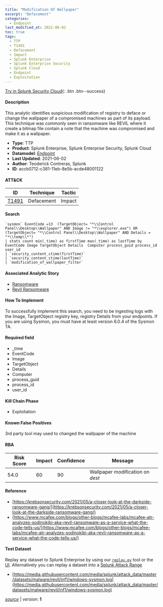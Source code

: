 ```yaml
---
title: "Modification Of Wallpaper"
excerpt: "Defacement"
categories:
  - Endpoint
last_modified_at: 2021-06-02
toc: true
tags:
  - TTP
  - T1491
  - Defacement
  - Impact
  - Splunk Enterprise
  - Splunk Enterprise Security
  - Splunk Cloud
  - Endpoint
  - Exploitation
---
```




[Try in Splunk Security Cloud](https://www.splunk.com/en_us/cyber-security.html){: .btn .btn--success}

#### Description

This analytic identifies suspicious modification of registry to deface or change the wallpaper of a compromised machines as part of its payload. This technique was commonly seen in ransomware like REVIL where it create a bitmap file contain a note that the machine was compromised and make it as a wallpaper.

- **Type**: TTP
- **Product**: Splunk Enterprise, Splunk Enterprise Security, Splunk Cloud
- **Datamodel**: [Endpoint](https://docs.splunk.com/Documentation/CIM/latest/User/Endpoint)
- **Last Updated**: 2021-06-02
- **Author**: Teoderick Contreras, Splunk
- **ID**: accb0712-c381-11eb-8e5b-acde48001122


#### ATT&CK

| ID          | Technique   | Tactic       |
| ----------- | ----------- |--------------|
| [T1491](https://attack.mitre.org/techniques/T1491/) | Defacement | Impact |



#### Search

```
`sysmon` EventCode =13  (TargetObject= "*\\Control Panel\\Desktop\\Wallpaper" AND Image != "*\\explorer.exe") OR (TargetObject= "*\\Control Panel\\Desktop\\Wallpaper" AND Details = "*\\temp\\*") 
| stats count min(_time) as firstTime max(_time) as lastTime by EventCode Image TargetObject Details  Computer process_guid process_id user_id 
| `security_content_ctime(firstTime)` 
| `security_content_ctime(lastTime)` 
| `modification_of_wallpaper_filter`
```

#### Associated Analytic Story
* [Ransomware](/stories/ransomware)
* [Revil Ransomware](/stories/revil_ransomware)


#### How To Implement
To successfully implement this search, you need to be ingesting logs with the Image, TargetObject registry key, registry Details from your endpoints. If you are using Sysmon, you must have at least version 6.0.4 of the Sysmon TA.

#### Required field
* _time
* EventCode
* Image
* TargetObject
* Details
* Computer
* process_guid
* process_id
* user_id


#### Kill Chain Phase
* Exploitation


#### Known False Positives
3rd party tool may used to changed the wallpaper of the machine



#### RBA

| Risk Score  | Impact      | Confidence   | Message      |
| ----------- | ----------- |--------------|--------------|
| 54.0 | 60 | 90 | Wallpaper modification on $dest$ |



#### Reference

* [https://krebsonsecurity.com/2021/05/a-closer-look-at-the-darkside-ransomware-gang/](https://krebsonsecurity.com/2021/05/a-closer-look-at-the-darkside-ransomware-gang/)
* [https://www.mcafee.com/blogs/other-blogs/mcafee-labs/mcafee-atr-analyzes-sodinokibi-aka-revil-ransomware-as-a-service-what-the-code-tells-us/](https://www.mcafee.com/blogs/other-blogs/mcafee-labs/mcafee-atr-analyzes-sodinokibi-aka-revil-ransomware-as-a-service-what-the-code-tells-us/)



#### Test Dataset
Replay any dataset to Splunk Enterprise by using our [`replay.py`](https://github.com/splunk/attack_data#using-replaypy) tool or the [UI](https://github.com/splunk/attack_data#using-ui).
Alternatively you can replay a dataset into a [Splunk Attack Range](https://github.com/splunk/attack_range#replay-dumps-into-attack-range-splunk-server)

* [https://media.githubusercontent.com/media/splunk/attack_data/master/datasets/malware/revil/inf1/windows-sysmon.log](https://media.githubusercontent.com/media/splunk/attack_data/master/datasets/malware/revil/inf1/windows-sysmon.log)



[*source*](https://github.com/splunk/security_content/tree/develop/detections/endpoint/modification_of_wallpaper.yml) \| *version*: **1**
